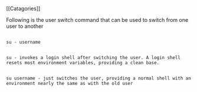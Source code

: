 [[Catagories]] 

Following is the user switch command that can be used to switch from one user to another

  

~~~~

su - username

~~~~

  

~~~~

su - invokes a login shell after switching the user. A login shell resets most environment variables, providing a clean base.

~~~~

  

~~~~

su username - just switches the user, providing a normal shell with an environment nearly the same as with the old user

~~~~